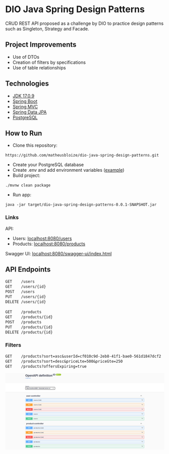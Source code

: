 # DIO Java Spring Design Patterns

CRUD REST API proposed as a challenge by DIO to practice design patterns such as Singleton, Strategy and Facade.

## Project Improvements
- Use of DTOs
- Creation of filters by specifications
- Use of table relationships

## Technologies
- [JDK 17.0.9](https://www.oracle.com/java/technologies/javase/jdk17-archive-downloads.html)
- [Spring Boot](https://spring.io/projects/spring-boot)
- [Spring MVC](https://docs.spring.io/spring-framework/reference/web/webmvc.html)
- [Spring Data JPA](https://spring.io/projects/spring-data-jpa)
- [PostgreSQL](https://www.postgresql.org/download/)

## How to Run
- Clone this repository:
```
https://github.com/matheusbloize/dio-java-spring-design-patterns.git
```
- Create your PostgreSQL database
- Create .env and add environment variables ([example](https://github.com/matheusbloize/dio-java-spring-design-patterns/blob/main/.env.example))
- Build project:
```
./mvnw clean package
```
- Run app:
```
java -jar target/dio-java-spring-design-patterns-0.0.1-SNAPSHOT.jar
```

### Links
API: 
- Users: [localhost:8080/users](http://localhost:8080/users)
- Products: [localhost:8080/products](http://localhost:8080/products)

Swagger UI: [localhost:8080/swagger-ui/index.html](http://localhost:8080/swagger-ui/index.html)

## API Endpoints
```
GET    /users  
GET    /users/{id}  
POST   /users  
PUT    /users/{id}  
DELETE /users/{id}

GET    /products  
GET    /products/{id}  
POST   /products  
PUT    /products/{id}  
DELETE /products/{id}
```

### Filters
```
GET    /products?sort=asc&userId=cf010c9d-2eb8-41f1-bae0-561d1847dcf2
GET    /products?sort=desc&priceLte=500&priceGte=250
GET    /products?offersExpiring=true
```

![Swagger ui showing API endpoints](./src/main/resources/static/image.png)
